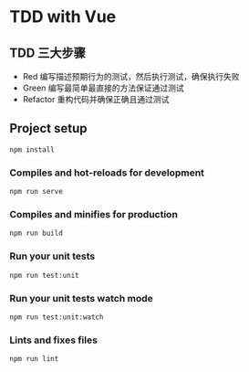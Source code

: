 # TDD with Vue

## TDD 三大步骤

- Red 编写描述预期行为的测试，然后执行测试，确保执行失败
- Green 编写最简单最直接的方法保证通过测试
- Refactor 重构代码并确保正确且通过测试

## Project setup
```
npm install
```

### Compiles and hot-reloads for development
```
npm run serve
```

### Compiles and minifies for production
```
npm run build
```

### Run your unit tests
```
npm run test:unit
```

### Run your unit tests watch mode
```
npm run test:unit:watch
```

### Lints and fixes files
```
npm run lint
```

